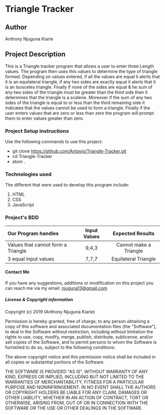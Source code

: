 # Triangle Tracker

## Author
 Anthony Njuguna Kiarie

## Project Description
This is a Triangle tracker program that allows a user to enter three Length values. The program then uses this values to determine the type of triangle formed. Depending on values entered, if all the values are equal it alerts that it is an equilateral triangle, if any two sides are exactly equal it alerts that it is an Isosceles triangle. Finally if none of the sides are equal & he sum of any two sides of the triangle must be greater than the third side then it determines that the triangle is a scalene. Moreover if the sum of any two sides of the triangle is equal to or less than the third remaining side it indicates that the values cannot be used to form a triangle. Finally if the user enters values that are zero or less than zero the program will prompt them to enter values greater than zero.

### Project Setup instructions
  Use the following commands to use this project.
  - git clone https://github.com/Antavio/Triangle-Tracker.git
  - cd Triangle-Tracker
  - atom .
### Technologies used
The different that were used to develop this program include:
  1.  HTML
  2. CSS
  3. JavaScript

### Project's BDD
| Our Program handles  | Input Values | Expected Results |
| :---         |     :---:      |    :---:      |
| Values that cannot form a Triangle   | 9,4,3     | Cannot make a Triangle    |
| 3 equal input values     | 7,7,7       | Equilateral Triangle      |


#### Contact Me
If you have any suggestions, additions or modification on this project you can reach me via my email: njuguna13@gmail.com


##### License  & Copyright information
Copyright (c) 2019 (Anthony Njuguna Kiarie)

Permission is hereby granted, free of charge, to any person obtaining a copy
of this software and associated documentation files (the "Software"), to deal
in the Software without restriction, including without limitation the rights
to use, copy, modify, merge, publish, distribute, sublicense, and/or sell
copies of the Software, and to permit persons to whom the Software is
furnished to do so, subject to the following conditions:

The above copyright notice and this permission notice shall be included in all
copies or substantial portions of the Software.

THE SOFTWARE IS PROVIDED "AS IS", WITHOUT WARRANTY OF ANY KIND, EXPRESS OR
IMPLIED, INCLUDING BUT NOT LIMITED TO THE WARRANTIES OF MERCHANTABILITY,
FITNESS FOR A PARTICULAR PURPOSE AND NONINFRINGEMENT. IN NO EVENT SHALL THE
AUTHORS OR COPYRIGHT HOLDERS BE LIABLE FOR ANY CLAIM, DAMAGES OR OTHER
LIABILITY, WHETHER IN AN ACTION OF CONTRACT, TORT OR OTHERWISE, ARISING FROM,
OUT OF OR IN CONNECTION WITH THE SOFTWARE OR THE USE OR OTHER DEALINGS IN THE
SOFTWARE.
